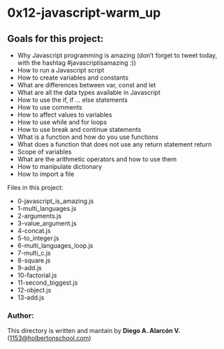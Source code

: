 # 0x12-javascript-warm_up

## Goals for this project:

- Why Javascript programming is amazing (don’t forget to tweet today, with the hashtag #javascriptisamazing :))
- How to run a Javascript script
- How to create variables and constants
- What are differences between var, const and let
- What are all the data types available in Javascript
- How to use the if, if ... else statements
- How to use comments
- How to affect values to variables
- How to use while and for loops
- How to use break and continue statements
- What is a function and how do you use functions
- What does a function that does not use any return statement return
- Scope of variables
- What are the arithmetic operators and how to use them
- How to manipulate dictionary
- How to import a file

Files in this project:

- 0-javascript_is_amazing.js
- 1-multi_languages.js
- 2-arguments.js
- 3-value_argument.js
- 4-concat.js
- 5-to_integer.js
- 6-multi_languages_loop.js
- 7-multi_c.js
- 8-square.js
- 9-add.js
- 10-factorial.js
- 11-second_biggest.js
- 12-object.js
- 13-add.js

### Author:
This directory is written and mantain by **Diego A. Alarcón V.** (1153@holbertonschool.com)
